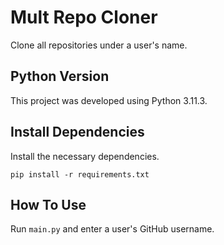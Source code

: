 # Mult Repo Cloner

Clone all repositories under a user's name.

## Python Version

This project was developed using Python 3.11.3.

## Install Dependencies

Install the necessary dependencies.

```text
pip install -r requirements.txt
```

## How To Use

Run `main.py` and enter a user's GitHub username.

